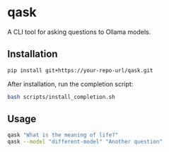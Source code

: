 # qask

A CLI tool for asking questions to Ollama models.

## Installation

```bash
pip install git+https://your-repo-url/qask.git
```

After installation, run the completion script:

```bash
bash scripts/install_completion.sh
```

## Usage

```bash
qask "What is the meaning of life?"
qask --model "different-model" "Another question"
```
